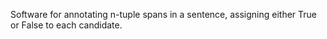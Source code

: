 Software for annotating n-tuple spans in a sentence, assigning either True or False to each candidate.
